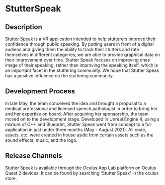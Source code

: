 # StutterSpeak

## Description
 Stutter Speak is a VR application intended to help stutterers improve their confidence through public speaking. By putting users in front of a digital audienc and giving them the ability to track their stutters and rate themselves in different categories, we are able to provide graphical data on their improvement over time. Stutter Speak focuses on improving ones image of their speaking, rather than improving the speaking itself, which is an important facet in the stuttering community. We hope that Stutter Speak has a positive influence on the stuttering community
 
## Development Process
In late May, the team conceived the idea and brought a proposal to a medical professional and licensed speech pathologist in order to bring her and her expertise on board. After acquiring her sponsorship, the team  moved on to the development stage. Developed in Unreal Engine 4, using a mixture of C++ and Blueprint, Stutter Speak went from concept to a full application in just under three months (May - August 2021). All code, assets, etc. were created in house aside from certain assets such as the sound effects, music, and the logo. 

## Release Channels
Stutter Speak is available through the Oculus App Lab platform on Oculus Quest 2 devices. It can be found by searching 'Stutter Speak' in the oculus store.

